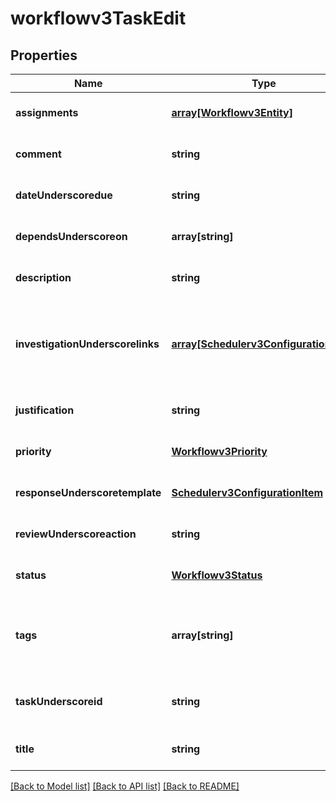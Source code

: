 # workflowv3TaskEdit

## Properties
Name | Type | Description | Notes
------------ | ------------- | ------------- | -------------
**assignments** | [**array[Workflowv3Entity]**](Workflowv3Entity.md) |  | [optional] [default to null]
**comment** | **string** |  | [optional] [default to null]
**dateUnderscoredue** | **string** |  | [optional] [default to null]
**dependsUnderscoreon** | **array[string]** |  | [optional] [default to null]
**description** | **string** |  | [optional] [default to null]
**investigationUnderscorelinks** | [**array[Schedulerv3ConfigurationItem]**](Schedulerv3ConfigurationItem.md) | Optional: Related GI reports and external links to be used during the review | [optional] [default to null]
**justification** | **string** |  | [optional] [default to null]
**priority** | [**Workflowv3Priority**](Workflowv3Priority.md) |  | [optional] [default to null]
**responseUnderscoretemplate** | [**Schedulerv3ConfigurationItem**](Schedulerv3ConfigurationItem.md) |  | [optional] [default to null]
**reviewUnderscoreaction** | **string** |  | [optional] [default to null]
**status** | [**Workflowv3Status**](Workflowv3Status.md) |  | [optional] [default to null]
**tags** | **array[string]** | Optional: Any tags you wish to associate with the task | [optional] [default to null]
**taskUnderscoreid** | **string** | Unique ID - needed to update the task | [optional] [default to null]
**title** | **string** |  | [optional] [default to null]

[[Back to Model list]](../README.md#documentation-for-models) [[Back to API list]](../README.md#documentation-for-api-endpoints) [[Back to README]](../README.md)


